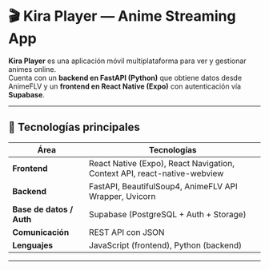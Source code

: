 # 🎬 Kira Player — Anime Streaming App

**Kira Player** es una aplicación móvil multiplataforma para ver y gestionar animes online.  
Cuenta con un **backend en FastAPI (Python)** que obtiene datos desde AnimeFLV y un **frontend en React Native (Expo)** con autenticación vía **Supabase**.

---

## 🚀 Tecnologías principales

| Área | Tecnologías |
|------|--------------|
| **Frontend** | React Native (Expo), React Navigation, Context API, react-native-webview |
| **Backend** | FastAPI, BeautifulSoup4, AnimeFLV API Wrapper, Uvicorn |
| **Base de datos / Auth** | Supabase (PostgreSQL + Auth + Storage) |
| **Comunicación** | REST API con JSON |
| **Lenguajes** | JavaScript (frontend), Python (backend) |

---